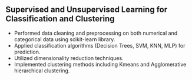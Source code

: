 ## Supervised and Unsupervised Learning for Classification and Clustering
- Performed data cleaning and preprocessing on both numerical and categorical data using scikit-learn library.
- Applied classification algorithms (Decision Trees, SVM, KNN, MLP) for prediction.
- Utilized dimensionality reduction techniques.
- Implemented clustering methods including Kmeans and Agglomerative hierarchical clustering.
